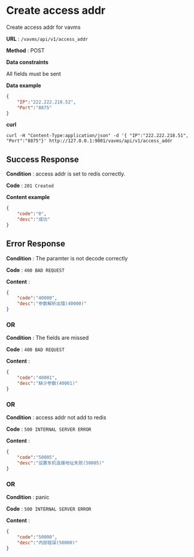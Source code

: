 # Create access addr

Create access addr for vavms

**URL** : `/vavms/api/v1/access_addr`

**Method** : POST

**Data constraints**

All fields must be sent

**Data example** 

```json
{ 
	"IP":"222.222.218.52",
	"Port":"8875"
}
```
**curl**
```
curl -H "Content-Type:application/json" -d '{ "IP":"222.222.218.51", "Port":"8875"}' http://127.0.0.1:9001/vavms/api/v1/access_addr
```
## Success Response

**Condition** : access addr is set to redis correctly.

**Code** : `201 Created`

**Content example**

```json
{
    "code":"0",
    "desc":"成功"
}
```

## Error Response

**Condition** : The paramter is not decode correctly

**Code** : `400 BAD REQUEST`

**Content** : 

```json
{
    "code":"40000",
    "desc":"参数解析出错(40000)"
}
```

### OR

**Condition** : The fields are missed

**Code** : `400 BAD REQUEST`

**Content** : 

```json
{
    "code":"40001",
    "desc":"缺少参数(40001)"
}
```

### OR

**Condition** : access addr not add to redis

**Code** : `500 INTERNAL SERVER ERROR`

**Content** : 

```json
{
    "code":"50005",
    "desc":"设置车机连接地址失败(50005)"
}
```
### OR

**Condition** : panic

**Code** : `500 INTERNAL SERVER ERROR`

**Content** : 

```json
{
    "code":"50000",
    "desc":"内部错误(50000)"
}
```
